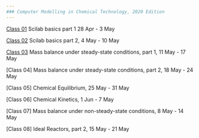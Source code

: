 ```yaml
---
### Computer Modelling in Chemical Technology, 2020 Edition
---
```


[Class 01](01/README.md) Scilab basics part 1 28 Apr - 3 May

[Class 02](02/README.md) Scilab basics part 2, 4 May - 10 May

[Class 03](03/README.md) Mass balance under steady-state conditions, part 1, 11 May - 17 May

[Class 04] Mass balance under steady-state conditions, part 2, 18 May - 24 May

[Class 05] Chemical Equilibrium, 25 May - 31 May

[Class 06] Chemical Kinetics, 1 Jun - 7 May

[Class 07] Mass balance under non-steady-state conditions, 8 May - 14 May

[Class 08] Ideal Reactors, part 2, 15 May - 21 May
